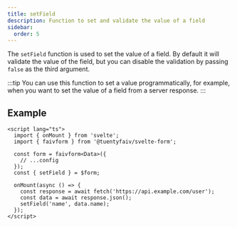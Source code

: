 ```yaml
---
title: setField
description: Function to set and validate the value of a field
sidebar:
  order: 5
---
```


The `setField` function is used to set the value of a field. By default it will validate the value of the field, but you can disable the validation by passing `false` as the third argument.

:::tip
You can use this function to set a value programmatically, for example, when you want to set the value of a field from a server response.
:::

## Example

```svelte {13}
<script lang="ts">
  import { onMount } from 'svelte';
  import { faivform } from '@tuentyfaiv/svelte-form';

  const form = faivform<Data>({
    // ...config
  });
  const { setField } = $form;

  onMount(async () => {
    const response = await fetch('https://api.example.com/user');
    const data = await response.json();
    setField('name', data.name);
  });
</script>
```